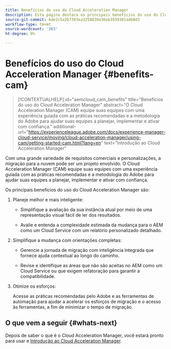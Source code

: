 ```yaml
---
title: Benefícios do uso do Cloud Acceleration Manager
description: Esta página destaca os principais benefícios do uso do Cloud Acceleration Manager.
source-git-commit: 6de2c5a2b7303ea3258839a36eb3939301ad68d3
workflow-type: tm+mt
source-wordcount: '263'
ht-degree: 0%

---
```



# Benefícios do uso do Cloud Acceleration Manager {#benefits-cam}

>[!CONTEXTUALHELP]
>id="aemcloud_cam_benefits"
>title="Benefícios do uso do Cloud Acceleration Manager"
>abstract="O Cloud Acceleration Manager (CAM) equipe suas equipes com uma experiência guiada com as práticas recomendadas e a metodologia do Adobe para ajudar suas equipes a planejar, implementar e ativar com confiança."
>additional-url="https://experienceleague.adobe.com/docs/experience-manager-cloud-service/moving/cloud-acceleration-manager/using-cam/getting-started-cam.html?lang=en" text="Introdução ao Cloud Acceleration Manager"

Com uma grande variedade de requisitos comerciais e personalizações, a migração para a nuvem pode ser um projeto envolvido. O Cloud Acceleration Manager (CAM) equipe suas equipes com uma experiência guiada com as práticas recomendadas e a metodologia do Adobe para ajudar suas equipes a planejar, implementar e ativar com confiança.

Os principais benefícios do uso do Cloud Acceleration Manager são:

1. Planeje melhor e mais inteligente:

   * Simplifique a avaliação da sua instância atual por meio de uma representação visual fácil de ler dos resultados.

   * Avalie e entenda a complexidade estimada da mudança para o AEM como um Cloud Service com um relatório personalizado detalhado.

1. Simplifique a mudança com orientações completas:

   * Gerencie a jornada de migração com inteligência integrada que fornece ajuda contextual ao longo do caminho.

   * Revise e identifique as áreas que não são aceitas no AEM como um Cloud Service ou que exigem refatoração para garantir a compatibilidade.

1. Otimize os esforços:

   Acesse as práticas recomendadas pelo Adobe e as ferramentas de automação para ajudar a acelerar os esforços de migração e o acesso às ferramentas, a fim de minimizar o tempo de migração.

## O que vem a seguir {#whats-next}

Depois de saber o que é o Cloud Acceleration Manager, você estará pronto para usar e [Introdução ao Cloud Acceleration Manager](https://experienceleague.adobe.com/docs/experience-manager-cloud-service/moving/cloud-acceleration-manager/using-cam/getting-started-cam.html?lang=en).